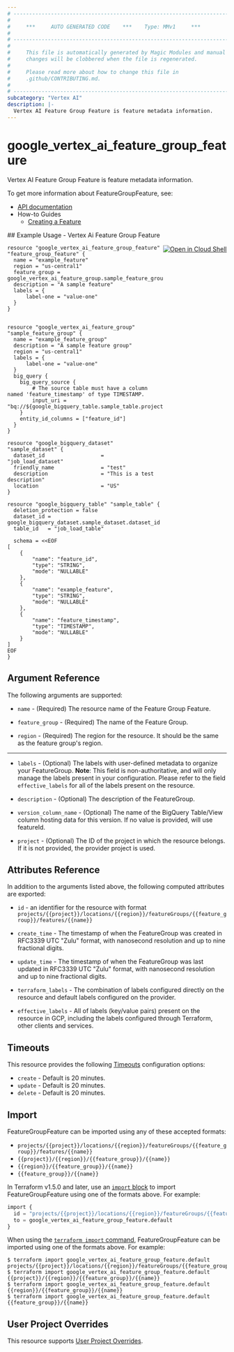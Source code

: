 ```yaml
---
# ----------------------------------------------------------------------------
#
#     ***     AUTO GENERATED CODE    ***    Type: MMv1     ***
#
# ----------------------------------------------------------------------------
#
#     This file is automatically generated by Magic Modules and manual
#     changes will be clobbered when the file is regenerated.
#
#     Please read more about how to change this file in
#     .github/CONTRIBUTING.md.
#
# ----------------------------------------------------------------------------
subcategory: "Vertex AI"
description: |-
  Vertex AI Feature Group Feature is feature metadata information.
---
```


# google_vertex_ai_feature_group_feature

Vertex AI Feature Group Feature is feature metadata information.


To get more information about FeatureGroupFeature, see:

* [API documentation](https://cloud.google.com/vertex-ai/docs/reference/rest/v1beta1/projects.locations.featureGroups.features)
* How-to Guides
    * [Creating a Feature](https://cloud.google.com/vertex-ai/docs/featurestore/latest/create-feature)

<div class = "oics-button" style="float: right; margin: 0 0 -15px">
  <a href="https://console.cloud.google.com/cloudshell/open?cloudshell_git_repo=https%3A%2F%2Fgithub.com%2Fterraform-google-modules%2Fdocs-examples.git&cloudshell_working_dir=vertex_ai_feature_group_feature&cloudshell_image=gcr.io%2Fcloudshell-images%2Fcloudshell%3Alatest&open_in_editor=main.tf&cloudshell_print=.%2Fmotd&cloudshell_tutorial=.%2Ftutorial.md" target="_blank">
    <img alt="Open in Cloud Shell" src="//gstatic.com/cloudssh/images/open-btn.svg" style="max-height: 44px; margin: 32px auto; max-width: 100%;">
  </a>
</div>
## Example Usage - Vertex Ai Feature Group Feature


```hcl
resource "google_vertex_ai_feature_group_feature" "feature_group_feature" {
  name = "example_feature"
  region = "us-central1"
  feature_group = google_vertex_ai_feature_group.sample_feature_group.name
  description = "A sample feature"
  labels = {
      label-one = "value-one"
  }
}


resource "google_vertex_ai_feature_group" "sample_feature_group" {
  name = "example_feature_group"
  description = "A sample feature group"
  region = "us-central1"
  labels = {
      label-one = "value-one"
  }
  big_query {
    big_query_source {
        # The source table must have a column named 'feature_timestamp' of type TIMESTAMP.
        input_uri = "bq://${google_bigquery_table.sample_table.project}.${google_bigquery_table.sample_table.dataset_id}.${google_bigquery_table.sample_table.table_id}"
    }
    entity_id_columns = ["feature_id"]
  }
}

resource "google_bigquery_dataset" "sample_dataset" {
  dataset_id                  = "job_load_dataset"
  friendly_name               = "test"
  description                 = "This is a test description"
  location                    = "US"
}

resource "google_bigquery_table" "sample_table" {
  deletion_protection = false
  dataset_id = google_bigquery_dataset.sample_dataset.dataset_id
  table_id   = "job_load_table"

  schema = <<EOF
[
    {
        "name": "feature_id",
        "type": "STRING",
        "mode": "NULLABLE"
    },
    {
        "name": "example_feature",
        "type": "STRING",
        "mode": "NULLABLE"
    },
    {
        "name": "feature_timestamp",
        "type": "TIMESTAMP",
        "mode": "NULLABLE"
    }
]
EOF
}
```

## Argument Reference

The following arguments are supported:


* `name` -
  (Required)
  The resource name of the Feature Group Feature.

* `feature_group` -
  (Required)
  The name of the Feature Group.

* `region` -
  (Required)
  The region for the resource. It should be the same as the feature group's region.


- - -


* `labels` -
  (Optional)
  The labels with user-defined metadata to organize your FeatureGroup.
  **Note**: This field is non-authoritative, and will only manage the labels present in your configuration.
  Please refer to the field `effective_labels` for all of the labels present on the resource.

* `description` -
  (Optional)
  The description of the FeatureGroup.

* `version_column_name` -
  (Optional)
  The name of the BigQuery Table/View column hosting data for this version. If no value is provided, will use featureId.

* `project` - (Optional) The ID of the project in which the resource belongs.
    If it is not provided, the provider project is used.


## Attributes Reference

In addition to the arguments listed above, the following computed attributes are exported:

* `id` - an identifier for the resource with format `projects/{{project}}/locations/{{region}}/featureGroups/{{feature_group}}/features/{{name}}`

* `create_time` -
  The timestamp of when the FeatureGroup was created in RFC3339 UTC "Zulu" format, with nanosecond resolution and up to nine fractional digits.

* `update_time` -
  The timestamp of when the FeatureGroup was last updated in RFC3339 UTC "Zulu" format, with nanosecond resolution and up to nine fractional digits.

* `terraform_labels` -
  The combination of labels configured directly on the resource
   and default labels configured on the provider.

* `effective_labels` -
  All of labels (key/value pairs) present on the resource in GCP, including the labels configured through Terraform, other clients and services.


## Timeouts

This resource provides the following
[Timeouts](https://developer.hashicorp.com/terraform/plugin/sdkv2/resources/retries-and-customizable-timeouts) configuration options:

- `create` - Default is 20 minutes.
- `update` - Default is 20 minutes.
- `delete` - Default is 20 minutes.

## Import


FeatureGroupFeature can be imported using any of these accepted formats:

* `projects/{{project}}/locations/{{region}}/featureGroups/{{feature_group}}/features/{{name}}`
* `{{project}}/{{region}}/{{feature_group}}/{{name}}`
* `{{region}}/{{feature_group}}/{{name}}`
* `{{feature_group}}/{{name}}`


In Terraform v1.5.0 and later, use an [`import` block](https://developer.hashicorp.com/terraform/language/import) to import FeatureGroupFeature using one of the formats above. For example:

```tf
import {
  id = "projects/{{project}}/locations/{{region}}/featureGroups/{{feature_group}}/features/{{name}}"
  to = google_vertex_ai_feature_group_feature.default
}
```

When using the [`terraform import` command](https://developer.hashicorp.com/terraform/cli/commands/import), FeatureGroupFeature can be imported using one of the formats above. For example:

```
$ terraform import google_vertex_ai_feature_group_feature.default projects/{{project}}/locations/{{region}}/featureGroups/{{feature_group}}/features/{{name}}
$ terraform import google_vertex_ai_feature_group_feature.default {{project}}/{{region}}/{{feature_group}}/{{name}}
$ terraform import google_vertex_ai_feature_group_feature.default {{region}}/{{feature_group}}/{{name}}
$ terraform import google_vertex_ai_feature_group_feature.default {{feature_group}}/{{name}}
```

## User Project Overrides

This resource supports [User Project Overrides](https://registry.terraform.io/providers/hashicorp/google/latest/docs/guides/provider_reference#user_project_override).
